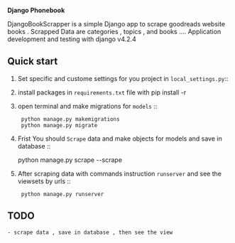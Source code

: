 
**Django Phonebook**

DjangoBookScrapper is a simple Django app to scrape goodreads website books .
Scrapped Data are categories , topics , and books ....
Application development and testing with django v4.2.4


Quick start
-----------

1. Set specific and custome settings for you project in ``local_settings.py``::
2. install packages in ``requirements.txt`` file with pip install -r
3. open terminal and  make migrations  for ``models`` ::

        python manage.py makemigrations     
        python manage.py migrate     

4.  Frist You should ``Scrape`` data and make objects for models and save in database ::

       python manage.py scrape --scrape    

5. After scraping data with commands instruction ``runserver`` and see the viewsets by urls ::

        python manage.py runserver

TODO
----

    - scrape data , save in database , then see the view
